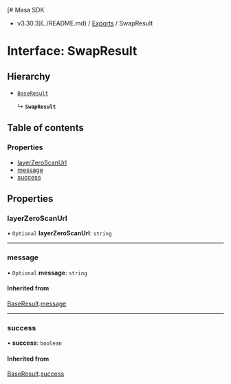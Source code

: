 [# Masa SDK
 - v3.30.3](../README.md) / [Exports](../modules.md) / SwapResult

# Interface: SwapResult

## Hierarchy

- [`BaseResult`](BaseResult.md)

  ↳ **`SwapResult`**

## Table of contents

### Properties

- [layerZeroScanUrl](SwapResult.md#layerzeroscanurl)
- [message](SwapResult.md#message)
- [success](SwapResult.md#success)

## Properties

### layerZeroScanUrl

• `Optional` **layerZeroScanUrl**: `string`

___

### message

• `Optional` **message**: `string`

#### Inherited from

[BaseResult](BaseResult.md).[message](BaseResult.md#message)

___

### success

• **success**: `boolean`

#### Inherited from

[BaseResult](BaseResult.md).[success](BaseResult.md#success)

